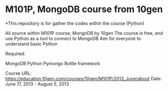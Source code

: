 M101P, MongoDB course from 10gen
================================

*This repository is for gather the codes within the course (Python)

All source within M101P course, MongoDB by 10gen
The course is free, and use Python as a tool to connect to MongoDB
Aim for everyone to understand basic Python

Required:

MongoDB
Python
Pymongo
Bottle framework

Course URL: https://education.10gen.com/courses/10gen/M101P/2013_June/about
Date: June 17, 2013 - August 5, 2013
